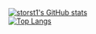 [![storst1's GitHub stats](https://github-readme-stats-phi-eight-41.vercel.app/api?username=storst1&theme=aura&show_icons=true&hide=issues)](https://github.com/storst1/github-readme-stats) </br>
[![Top Langs](https://github-readme-stats-phi-eight-41.vercel.app/api/top-langs/?username=storst1&theme=aura&show_icons=true&langs_count=9&size_weight=0.5&count_weight=0.5)](https://github.com/storst1/github-readme-stats) </br>
